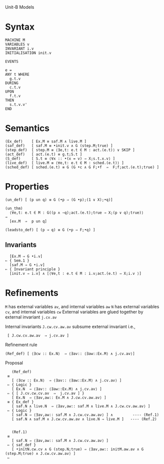 Unit-B Models

Syntax
======

    MACHINE M
    VARIABLES v
    INVARIANT i.v
    INITIALISATION init.v
    
    EVENTS

    e =
    ANY t WHERE
      g.t.v
    DURING
      c.t.v
    UPON
      f.t.v
    THEN
      s.t.v.v'
    END

Semantics
=========

    (Ex_def)    [ Ex.M ≡ saf.M ∧ live.M ]
    (saf_def)   [ saf.M ≡ •init.v ∧ G (step.M;true) ]
    (step_def)  [ step.M ≡ ⟨∃e,t: e.t ∈ M : act.(e.t)⟩ ∨ SKIP ]
    (act_def)   [ act.(e.t) ≡ g.t;S.t ]
    (S_def)     [ S.t ≡ ⟨∀x :: •(x = v) ⇒ X;s.t.x.v⟩ ]
    (live_def)  [ live.M ≡ ⟨∀e,t: e.t ∈ M : sched.(e.t)⟩ ]
    (sched_def) [ sched.(e.t) ≡ G (G •c ∧ G F;•f  ⇒  F;f;act.(e.t);true) ]

Properties
==========
    (un_def) [ (p un q) ≡ G (•p ⇒ (G •p);(1 ∨ X);•q)]

    (un_thm)
      ⟨∀e,t: e.t ∈ M : G((p ∧ ∼q);act.(e.t);true ⇒ X;(p ∨ q);true)⟩
    ⇒
      [ex.M  ⇒  p un q]

    (leadsto_def) [ (p → q) ≡ G (•p ⇒ F;•q) ]

Invariants
----------
      [Ex.M ⇒ G •i.v]
    ⇐ { Sem.1 }
      [saf.M ⇒ G •i.v]
    ⇐ { Invariant principle }
      [init.v ⇒ i.v] ∧ [⟨∀e,t : e.t ∈ M : i.v;act.(e.t) ⇒ X;i.v ⟩]


Refinements
===========

`M` has external variables `av`, and internal variables `aw`
`N` has external variables `cv`, and internal variables `cw`
External variables are glued together by external invariant `j.cv.av`

Internal invariants `J.cw.cv.aw.av` subsume external invariant i.e.,

     [ J.cw.cv.aw.av  ⇒ j.cv.av ]


Refinement rule

    (Ref_def) [ ⟨∃cw :: Ex.N⟩  ⇒ ⟨∃av:: ⟨∃aw::Ex.M⟩ ∧ j.cv.av⟩]
      

Proposal

       (Ref_def)
     ≡
       [ ⟨∃cw :: Ex.N⟩  ⇒ ⟨∃av:: ⟨∃aw::Ex.M⟩ ∧ j.cv.av⟩ ]
     ⇐ { Logic }
       [ Ex.N  ⇒ ⟨∃av:: ⟨∃aw::Ex.M⟩ ∧ j.cv.av⟩ ]
     ⇐ { [ J.cv.cw.cv.av  ⇒  j.cv.av ] }
       [ Ex.N  ⇒ ⟨∃av,aw:: Ex.M ∧ J.cw.cv.aw.av⟩ ]
     ≡ { Ex_def }
       [ saf.N ∧ live.N  ⇒ ⟨∃av,aw:: saf.M ∧ live.M ∧ J.cw.cv.aw.av⟩ ]
     ⇐ { Logic }
       [ saf.N ⇒ ⟨∃av,aw:: saf.M ∧ J.cw.cv.aw.av⟩ ] ∧         ---- (Ref.1)
       [ saf.N ∧ saf.M ∧ J.cw.cv.aw.av ∧ live.N ⇒ live.M ]   ---- (Ref.2)

     
       (Ref.1)
     ≡
       [ saf.N ⇒ ⟨∃av,aw:: saf.M ∧ J.cw.cv.aw.av⟩ ]
     ⇐ { saf_def }
       [ •initN.cw.cv ∧ G (step.N;true) ⇒ ⟨∃av,aw:: initM.aw.av ∧ G (step.M;true) ∧ J.cw.cv.aw.av⟩ ]
     ⇐  
